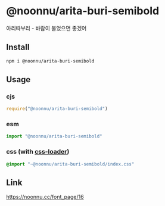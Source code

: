 # @noonnu/arita-buri-semibold
아리따부리 - 바람이 불었으면 좋겠어

## Install
```sh
npm i @noonnu/arita-buri-semibold
```
## Usage
### cjs
```js
require("@noonnu/arita-buri-semibold")
```
### esm
```js
import "@noonnu/arita-buri-semibold"
```
### css (with [css-loader](https://github.com/webpack-contrib/css-loader))
```css
@import "~@noonnu/arita-buri-semibold/index.css"
```

## Link
https://noonnu.cc/font_page/16